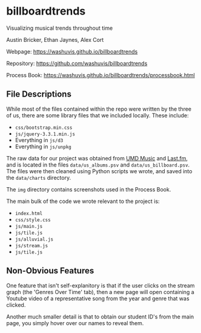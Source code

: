 # billboardtrends

Visualizing musical trends throughout time

Austin Bricker, Ethan Jaynes, Alex Cort

Webpage: https://washuvis.github.io/billboardtrends

Repository: https://github.com/washuvis/billboardtrends

Process Book: https://washuvis.github.io/billboardtrends/processbook.html

## File Descriptions

While most of the files contained within the repo were written by the three of us, there are some library files that we included locally. These include:

- `css/bootstrap.min.css`
- `js/jquery-3.3.1.min.js`
- Everything in `js/d3`
- Everything in `js/unpkg`

The raw data for our project was obtained from [UMD Music](http://www.umdmusic.com/) and [Last.fm](https://www.last.fm/api), and is located in the files `data/us_albums.psv` and `data/us_billboard.psv`. The files were then cleaned using Python scripts we wrote, and saved into the `data/charts` directory.

The `img` directory contains screenshots used in the Process Book.

The main bulk of the code we wrote relevant to the project is:

- `index.html`
- `css/style.css`
- `js/main.js`
- `js/tile.js`
- `js/alluvial.js`
- `js/stream.js`
- `js/tile.js`

## Non-Obvious Features

One feature that isn't self-explanitory is that if the user clicks on the stream graph (the 'Genres Over Time' tab), then a new page will open containing a Youtube video of a representative song from the year and genre that was clicked.

Another much smaller detail is that to obtain our student ID's from the main page, you simply hover over our names to reveal them.
